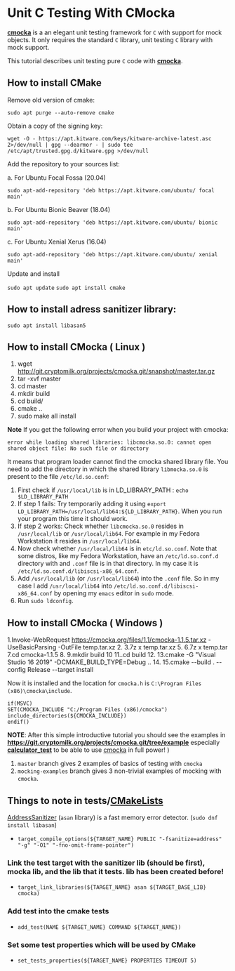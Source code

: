 # Unit C Testing With CMocka 

[cmocka]: https://api.cmocka.org/
[CMakeLists]: tests/CMakeLists.txt
[AddressSanitizer]: https://clang.llvm.org/docs/AddressSanitizer.html
[calculator_test]: https://git.cryptomilk.org/projects/cmocka.git/tree/example/calculator_test.c
**[cmocka]** is a an elegant unit testing framework for `C` with support for mock objects. It only requires the standard `C` library, unit testing `C` library with mock support.

This tutorial describes unit testing pure `C` code with **[cmocka]**.
## How to install CMake
Remove old version of cmake:

`sudo apt purge --auto-remove cmake`

Obtain a copy of the signing key:

`wget -O - https://apt.kitware.com/keys/kitware-archive-latest.asc 2>/dev/null | gpg --dearmor - | sudo tee /etc/apt/trusted.gpg.d/kitware.gpg >/dev/null`

Add the repository to your sources list:

a. For Ubuntu Focal Fossa (20.04)

`sudo apt-add-repository 'deb https://apt.kitware.com/ubuntu/ focal main'`     

b. For Ubuntu Bionic Beaver (18.04)

`sudo apt-add-repository 'deb https://apt.kitware.com/ubuntu/ bionic main'`

c. For Ubuntu Xenial Xerus (16.04)

`sudo apt-add-repository 'deb https://apt.kitware.com/ubuntu/ xenial main'`

Update and install

`sudo apt update`
`sudo apt install cmake`

## How to install adress sanitizer library:
`sudo apt install libasan5`

## How to install CMocka ( Linux )
1. wget http://git.cryptomilk.org/projects/cmocka.git/snapshot/master.tar.gz
2. tar -xvf master
3. cd master
4. mkdir build
5. cd build/
6. cmake ..
7. sudo make all install

**Note** If you get the following error when you build your project with cmocka:

`error while loading shared libraries: libcmocka.so.0: cannot open shared object file: No such file or directory`

It means that program loader cannot find the cmocka shared library file. You need to add the directory in which the shared library  `libmocka.so.0` is present to the file `/etc/ld.so.conf`:

1. First check if `/usr/local/lib` is in LD_LIBRARY_PATH : `echo $LD_LIBRARY_PATH`
2. If step 1 fails: Try temporarily adding it using `export LD_LIBRARY_PATH=/usr/local/lib64:${LD_LIBRARY_PATH}`. When you run your program this time it should work.
3. If step 2 works: Check whether `libcmocka.so.0` resides in `/usr/local/lib` or `/usr/local/lib64`. For example in my Fedora Workstation it resides in `/usr/local/lib64`.
4. Now check whether `/usr/local/lib64` is in `etc/ld.so.conf`. Note that some distros, like my Fedora Workstation, have an `/etc/ld.so.conf.d` directory with and `.conf` file is in that directory. In my case it is `/etc/ld.so.conf.d/libiscsi-x86_64.conf`.
5. Add `/usr/local/lib` (or `/usr/local/lib64`) into the `.conf` file. So in my case I add `/usr/local/lib64` into `/etc/ld.so.conf.d/libiscsi-x86_64.conf` by opening my `emacs` editor in `sudo` mode.
6. Run `sudo ldconfig`.

## How to install CMocka ( Windows )

1.Invoke-WebRequest https://cmocka.org/files/1.1/cmocka-1.1.5.tar.xz -UseBasicParsing -OutFile temp.tar.xz
2.
3.7z x temp.tar.xz
5.
6.7z x temp.tar
7.cd cmocka-1.1.5
8.
9.mkdir build
10
11..cd build
12.
13.cmake -G "Visual Studio 16 2019" -DCMAKE_BUILD_TYPE=Debug ..
14.
15.cmake --build . --config Release --target install

Now it is installed and the location for `cmocka.h` is `C:\Program Files (x86)\cmocka\include`.


```
if(MSVC)   
SET(CMOCKA_INCLUDE "C:/Program Files (x86)/cmocka")
include_directories(${CMOCKA_INCLUDE})
endif()
```


**NOTE**: After this simple introductive tutorial you should see the examples in **https://git.cryptomilk.org/projects/cmocka.git/tree/example** especially **[calculator_test]** to be able to use [cmocka] in full power! )

1. `master` branch gives 2 examples of basics of testing with `cmocka`
2. `mocking-examples` branch gives 3 non-trivial examples of mocking with `cmocka`.


## Things to note in tests/[CMakeLists]
[AddressSanitizer] (`asan` library) is a fast memory error detector. (`sudo dnf install libasan`)
* `target_compile_options(${TARGET_NAME} PUBLIC "-fsanitize=address" "-g" "-O1" "-fno-omit-frame-pointer")`
### Link the test target with the sanitizer lib (should be first), mocka lib, and the lib that it tests. lib has been created before!
* `target_link_libraries(${TARGET_NAME} asan ${TARGET_BASE_LIB} cmocka)` 
### Add test into the cmake tests
* `add_test(NAME ${TARGET_NAME} COMMAND ${TARGET_NAME})`
### Set some test properties which will be used by CMake
* `set_tests_properties(${TARGET_NAME} PROPERTIES TIMEOUT 5)`


